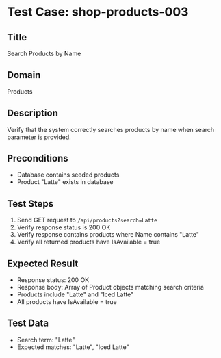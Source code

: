 # Test Case: shop-products-003

## Title
Search Products by Name

## Domain
Products

## Description
Verify that the system correctly searches products by name when search parameter is provided.

## Preconditions
- Database contains seeded products
- Product "Latte" exists in database

## Test Steps
1. Send GET request to `/api/products?search=Latte`
2. Verify response status is 200 OK
3. Verify response contains products where Name contains "Latte"
4. Verify all returned products have IsAvailable = true

## Expected Result
- Response status: 200 OK
- Response body: Array of Product objects matching search criteria
- Products include "Latte" and "Iced Latte"
- All products have IsAvailable = true

## Test Data
- Search term: "Latte"
- Expected matches: "Latte", "Iced Latte"